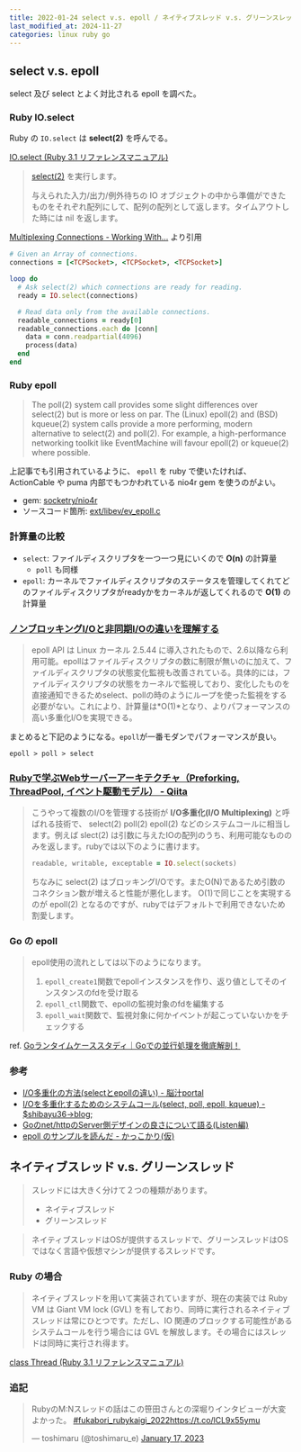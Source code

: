 ```yaml
---
title: 2022-01-24 select v.s. epoll / ネイティブスレッド v.s. グリーンスレッド
last_modified_at: 2024-11-27
categories: linux ruby go
---
```


## select v.s. epoll

select 及び select とよく対比される epoll を調べた。

### Ruby IO.select

Ruby の `IO.select` は **select(2)** を呼んでる。

[IO.select (Ruby 3.1 リファレンスマニュアル)](https://docs.ruby-lang.org/ja/latest/method/IO/s/select.html)

> [select(2)](https://pubs.opengroup.org/onlinepubs/009695399/functions/select.html) を実行します。
>
> 与えられた入力/出力/例外待ちの IO オブジェクトの中から準備ができたものをそれぞれ配列にして、配列の配列として返します。タイムアウトした時には nil を返します。

[Multiplexing Connections - Working With...](https://workingwithruby.com/wwtcps/multiplexing/) より引用

```rb
# Given an Array of connections.
connections = [<TCPSocket>, <TCPSocket>, <TCPSocket>]

loop do
  # Ask select(2) which connections are ready for reading.
  ready = IO.select(connections)

  # Read data only from the available connections.
  readable_connections = ready[0]
  readable_connections.each do |conn|
    data = conn.readpartial(4096)
    process(data)
  end
end
```

### Ruby epoll

> The poll(2) system call provides some slight differences over select(2) but is more or less on par. The (Linux) epoll(2) and (BSD) kqueue(2) system calls provide a more performing, modern alternative to select(2) and poll(2). For example, a high-performance networking toolkit like EventMachine will favour epoll(2) or kqueue(2) where possible.

上記事でも引用されているように、 `epoll` を ruby で使いたければ、ActionCable や puma 内部でもつかわれている nio4r gem を使うのがよい。

- gem: [socketry/nio4r](https://github.com/socketry/nio4r)
- ソースコード箇所: [ext/libev/ev_epoll.c](https://github.com/socketry/nio4r/blob/05532a5a35758c812498a1767c25118a7f64e101/ext/libev/ev_epoll.c)

### 計算量の比較

- `select`: ファイルディスクリプタを一つ一つ見にいくので **O(n)** の計算量
  - `poll` も同様
- `epoll`: カーネルでファイルディスクリプタのステータスを管理してくれてどのファイルディスクリプタがreadyかをカーネルが返してくれるので **O(1)** の計算量

### [ノンブロッキングI/Oと非同期I/Oの違いを理解する](https://blog.takanabe.tokyo/2015/03/%E3%83%8E%E3%83%B3%E3%83%96%E3%83%AD%E3%83%83%E3%82%AD%E3%83%B3%E3%82%B0i/o%E3%81%A8%E9%9D%9E%E5%90%8C%E6%9C%9Fi/o%E3%81%AE%E9%81%95%E3%81%84%E3%82%92%E7%90%86%E8%A7%A3%E3%81%99%E3%82%8B/)

> epoll API は Linux カーネル 2.5.44 に導入されたもので、2.6以降なら利用可能。epollはファイルディスクリプタの数に制限が無いのに加えて、ファイルディスクリプタの状態変化監視も改善されている。具体的には，ファイルディスクリプタの状態をカーネルで監視しており、変化したものを直接通知できるためselect、pollの時のようにループを使った監視をする必要がない。これにより、計算量は*O(1)*となり、よりパフォーマンスの高い多重化I/Oを実現できる。

まとめると下記のようになる。`epoll`が一番モダンでパフォーマンスが良い。

```
epoll > poll > select
```

### [Rubyで学ぶWebサーバーアーキテクチャ（Preforking, ThreadPool, イベント駆動モデル） - Qiita](https://qiita.com/nullnull/items/49e7c7e7dec13fafbee4)

> こうやって複数のI/Oを管理する技術が **I/O多重化(I/O Multiplexing)** と呼ばれる技術で、 select(2) poll(2) epoll(2) などのシステムコールに相当します。例えば slect(2) は引数に与えたIOの配列のうち、利用可能なもののみを返します。rubyでは以下のように書けます。
>
> ```rb
> readable, writable, exceptable = IO.select(sockets)
> ```
> ちなみに select(2) はブロッキングI/Oです。またO(N)であるため引数のコネクション数が増えると性能が悪化します。
> O(1)で同じことを実現するのが epoll(2) となるのですが、rubyではデフォルトで利用できないため割愛します。

### Go の epoll

> epoll使用の流れとしては以下のようになります。
>
> 1. `epoll_create1`関数でepollインスタンスを作り、返り値としてそのインスタンスのfdを受け取る
> 1. `epoll_ctl`関数で、epollの監視対象のfdを編集する
> 1. `epoll_wait`関数で、監視対象に何かイベントが起こっていないかをチェックする

ref. [Goランタイムケーススタディ｜Goでの並行処理を徹底解剖！](https://zenn.dev/hsaki/books/golang-concurrency/viewer/internalcase#%E3%83%8D%E3%83%83%E3%83%88%E3%83%AF%E3%83%BC%E3%82%AFi%2Fo%E3%81%8C%E7%99%BA%E7%94%9F%E3%81%97%E3%81%9F%E3%81%A8%E3%81%8D)

### 参考

- [I/O多重化の方法(selectとepollの違い) - 脳汁portal](https://portaltan.hatenablog.com/entry/2015/11/12/145840)
- [I/Oを多重化するためのシステムコール(select, poll, epoll, kqueue) - $shibayu36->blog;](https://blog.shibayu36.org/entry/20120101/1325418188)
- [Goのnet/httpのServer側デザインの良さについて語る(Listen編)](https://zenn.dev/cube/articles/4c75bc8455ef92)
- [epoll のサンプルを読んだ - かっこかり(仮)](https://raskr.hatenablog.com/entry/2018/04/21/143825)

## ネイティブスレッド v.s. グリーンスレッド

> スレッドには大きく分けて２つの種類があります。
>
> - ネイティブスレッド
> - グリーンスレッド

> ネイティブスレッドはOSが提供するスレッドで、グリーンスレッドはOSではなく言語や仮想マシンが提供するスレッドです。

### Ruby の場合

> ネイティブスレッドを用いて実装されていますが、現在の実装では Ruby VM は Giant VM lock (GVL) を有しており、同時に実行されるネイティブスレッドは常にひとつです。ただし、IO 関連のブロックする可能性があるシステムコールを行う場合には GVL を解放します。その場合にはスレッドは同時に実行され得ます。

[class Thread (Ruby 3.1 リファレンスマニュアル)](https://docs.ruby-lang.org/ja/latest/class/Thread.html)

### 追記

<blockquote class="twitter-tweet"><p lang="ja" dir="ltr">RubyのM:Nスレッドの話はこの笹田さんとの深堀りインタビューが大変よかった。 <a href="https://twitter.com/hashtag/fukabori_rubykaigi_2022?src=hash&amp;ref_src=twsrc%5Etfw">#fukabori_rubykaigi_2022</a><a href="https://t.co/lCL9x55ymu">https://t.co/lCL9x55ymu</a></p>&mdash; toshimaru (@toshimaru_e) <a href="https://twitter.com/toshimaru_e/status/1615245592481128450?ref_src=twsrc%5Etfw">January 17, 2023</a></blockquote> <script async src="https://platform.twitter.com/widgets.js" charset="utf-8"></script>
